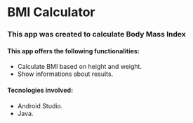 # BMI Calculator
### This app was created to calculate Body Mass Index
#### This app offers the following functionalities:
- Calculate BMI based on height and weight.
- Show informations about results.

#### Tecnologies involved:
- Android Studio.
- Java.

